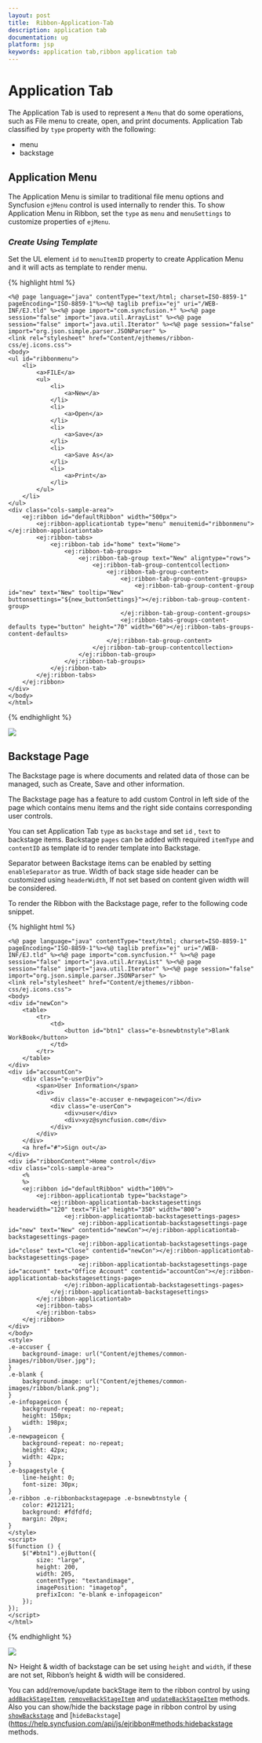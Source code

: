 ```yaml
---
layout: post
title:  Ribbon-Application-Tab
description: application tab
documentation: ug
platform: jsp
keywords: application tab,ribbon application tab
---
```


# Application Tab

The Application Tab is used to represent a `Menu` that do some operations, such as File menu to create, open, and print documents. Application Tab classified by `type` property with the following:

*  menu
*  backstage


## Application Menu

The Application Menu is similar to traditional file menu options and Syncfusion `ejMenu` control is used internally to render this. To show Application Menu in Ribbon, set the `type` as `menu` and `menuSettings` to customize properties of `ejMenu`.

### _Create Using Template_

Set the UL element `id` to `menuItemID` property to create Application Menu and it will acts as template to render menu.

{% highlight html %}
    
    <%@ page language="java" contentType="text/html; charset=ISO-8859-1"
    pageEncoding="ISO-8859-1"%><%@ taglib prefix="ej" uri="/WEB-INF/EJ.tld" %><%@ page import="com.syncfusion.*" %><%@ page session="false" import="java.util.ArrayList" %><%@ page session="false" import="java.util.Iterator" %><%@ page session="false" import="org.json.simple.parser.JSONParser" %>
    <link rel="stylesheet" href="Content/ejthemes/ribbon-css/ej.icons.css">
    <body>
    <ul id="ribbonmenu">
        <li>
            <a>FILE</a>
            <ul>
                <li>
                    <a>New</a>
                </li>
                <li>
                    <a>Open</a>
                </li>
                <li>
                    <a>Save</a>
                </li>
                <li>
                    <a>Save As</a>
                </li>
                <li>
                    <a>Print</a>
                </li>
            </ul>
        </li>
    </ul>
    <div class="cols-sample-area">
        <ej:ribbon id="defaultRibbon" width="500px">
            <ej:ribbon-applicationtab type="menu" menuitemid="ribbonmenu"></ej:ribbon-applicationtab>
            <ej:ribbon-tabs>
                <ej:ribbon-tab id="home" text="Home">
                    <ej:ribbon-tab-groups>
                        <ej:ribbon-tab-group text="New" aligntype="rows">
                            <ej:ribbon-tab-group-contentcollection>
                                <ej:ribbon-tab-group-content>
                                    <ej:ribbon-tab-group-content-groups>
                                        <ej:ribbon-tab-group-content-group id="new" text="New" tooltip="New" buttonsettings="${new_buttonSettings}"></ej:ribbon-tab-group-content-group>
                                    </ej:ribbon-tab-group-content-groups>
                                    <ej:ribbon-tabs-groups-content-defaults type="button" height="70" width="60"></ej:ribbon-tabs-groups-content-defaults>
                                </ej:ribbon-tab-group-content>
                            </ej:ribbon-tab-group-contentcollection>
                        </ej:ribbon-tab-group>
                    </ej:ribbon-tab-groups>
                </ej:ribbon-tab>
            </ej:ribbon-tabs>
        </ej:ribbon>
    </div>
    </body>
    </html>
{% endhighlight %}

![](Application-Tab_images/Application-Tab_img1.png)

## Backstage Page

The Backstage page is where documents and related data of those can be managed, such as Create, Save and other information.

The Backstage page has a feature to add custom Control in left side of the page which contains menu items and the right side contains corresponding user controls. 

You can set Application Tab `type` as `backstage` and set `id` , `text` to backstage items. Backstage `pages` can be added with required `itemType` and `contentID` as template id to render template into Backstage. 

Separator between Backstage items can be enabled by setting `enableSeparator` as true. Width of back stage side header can be customized using `headerWidth`, If not set based on content given width will be considered.

To render the Ribbon with the Backstage page, refer to the following code snippet. 

{% highlight html %}
    
    <%@ page language="java" contentType="text/html; charset=ISO-8859-1"
    pageEncoding="ISO-8859-1"%><%@ taglib prefix="ej" uri="/WEB-INF/EJ.tld" %><%@ page import="com.syncfusion.*" %><%@ page session="false" import="java.util.ArrayList" %><%@ page session="false" import="java.util.Iterator" %><%@ page session="false" import="org.json.simple.parser.JSONParser" %>
    <link rel="stylesheet" href="Content/ejthemes/ribbon-css/ej.icons.css">
    <body>
    <div id="newCon">
        <table>
            <tr>
                <td>
                    <button id="btn1" class="e-bsnewbtnstyle">Blank WorkBook</button>
                </td>
            </tr>
        </table>
    </div>
    <div id="accountCon">
        <div class="e-userDiv">
            <span>User Information</span>
            <div>
                <div class="e-accuser e-newpageicon"></div>
                <div class="e-userCon">
                    <div>user</div>
                    <div>xyz@syncfusion.com</div>
                </div>
            </div>
        </div>
        <a href="#">Sign out</a>
    </div>
    <div id="ribbonContent">Home control</div>
    <div class="cols-sample-area">
        <%
        %>
        <ej:ribbon id="defaultRibbon" width="100%">
            <ej:ribbon-applicationtab type="backstage">
                <ej:ribbon-applicationtab-backstagesettings headerwidth="120" text="File" height="350" width="800">
                    <ej:ribbon-applicationtab-backstagesettings-pages>
                        <ej:ribbon-applicationtab-backstagesettings-page id="new" text="New" contentid="newCon"></ej:ribbon-applicationtab-backstagesettings-page>
                        <ej:ribbon-applicationtab-backstagesettings-page id="close" text="Close" contentid="newCon"></ej:ribbon-applicationtab-backstagesettings-page>
                        <ej:ribbon-applicationtab-backstagesettings-page id="account" text="Office Account" contentid="accountCon"></ej:ribbon-applicationtab-backstagesettings-page>
                    </ej:ribbon-applicationtab-backstagesettings-pages>
                </ej:ribbon-applicationtab-backstagesettings>
            </ej:ribbon-applicationtab>
            <ej:ribbon-tabs>
            </ej:ribbon-tabs>
        </ej:ribbon>
    </div>
    </body>
    <style>
    .e-accuser {
        background-image: url("Content/ejthemes/common-images/ribbon/User.jpg");
    }
    .e-blank {
        background-image: url("Content/ejthemes/common-images/ribbon/blank.png");
    }
    .e-infopageicon {
        background-repeat: no-repeat;
        height: 150px;
        width: 198px;
    }
    .e-newpageicon {
        background-repeat: no-repeat;
        height: 42px;
        width: 42px;
    }
    .e-bspagestyle {
        line-height: 0;
        font-size: 30px;
    }
    .e-ribbon .e-ribbonbackstagepage .e-bsnewbtnstyle {
        color: #212121;
        background: #fdfdfd;
        margin: 20px;
    }
    </style>
    <script>
    $(function () {
        $("#btn1").ejButton({
            size: "large",
            height: 200,
            width: 205,
            contentType: "textandimage",
            imagePosition: "imagetop",
            prefixIcon: "e-blank e-infopageicon"
        });
    });
    </script>
    </html>
    
{% endhighlight %}

![](Application-Tab_images/Application-Tab_img3.png)

N> Height & width of backstage can be set using `height` and `width`, if these are not set, Ribbon’s height & width will be considered.

You can add/remove/update backStage item to the ribbon control by using [`addBackStageItem`](https://help.syncfusion.com/api/js/ejribbon#methods:addbackstageitem), [`removeBackStageItem`](https://help.syncfusion.com/api/js/ejribbon#methods:removebackstageitem) and [`updateBackStageItem`](https://help.syncfusion.com/api/js/ejribbon#methods:updatebackstageitem) methods. Also you can show/hide the backstage page in ribbon control by using [`showBackstage`](https://help.syncfusion.com/api/js/ejribbon#methods:showbackstage) and [`hideBackstage`](https://help.syncfusion.com/api/js/ejribbon#methods:hidebackstage methods.
